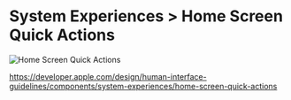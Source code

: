 # System Experiences > Home Screen Quick Actions

![Home Screen Quick Actions](https://developer.apple.com/design/human-interface-guidelines/images/thumbnails/components/home-screen-quick-actions-thumbnail_2x.png)

https://developer.apple.com/design/human-interface-guidelines/components/system-experiences/home-screen-quick-actions